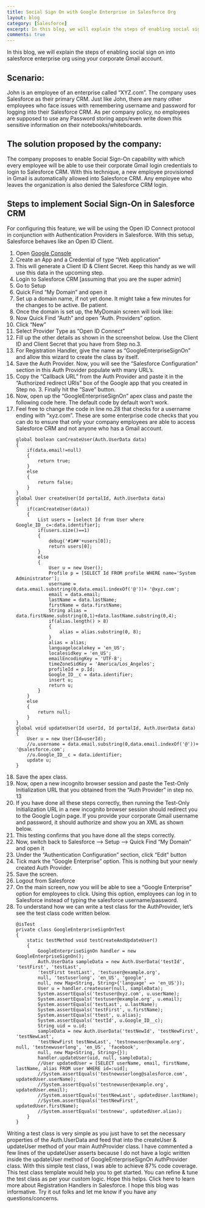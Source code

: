 ```yaml
---
title: Social Sign On with Google Enterprise in Salesforce Org
layout: blog
category: [Salesforce]
excerpt: In this blog, we will explain the steps of enabling social sign on into salesforce enterprise org using your corporate Gmail account. Scenario - John is an employee of an enterprise called “XYZ.com”. The company uses Salesforce as their primary CRM. Just like John, there are many other employees who face issues with remembering username and...
comments: true
---
```


In this blog, we will explain the steps of enabling social sign on into salesforce enterprise org using your corporate Gmail account.

## Scenario:

John is an employee of an enterprise called “XYZ.com”. The company uses Salesforce as their primary CRM. Just like John, there are many other employees who face issues with remembering username and password for logging into their Salesforce CRM. As per company policy, no employees are supposed to use any Password storing apps/even write down this sensitive information on their notebooks/whiteboards.

## The solution proposed by the company:

The company proposes to enable Social Sign-On capability with which every employee will be able to use their corporate Gmail login credentials to login to Salesforce CRM. With this technique, a new employee provisioned in Gmail is automatically allowed into Salesforce CRM. Any employee who leaves the organization is also denied the Salesforce CRM login.

## Steps to implement Social Sign-On in Salesforce CRM

For configuring this feature, we will be using the Open ID Connect protocol in conjunction with Authentication Providers in Salesforce. With this setup, Salesforce behaves like an Open ID Client.

1. Open [Google Console](https://console.developers.google.com)
2. Create an App and a Credential of type “Web application”
3. This will generate a Client ID & Client Secret. Keep this handy as we will use this data in the upcoming step.
4. Login to Salesforce CRM [assuming that you are the super admin]
5. Go to Setup
6. Quick Find “My Domain” and open it
7. Set up a domain name, if not yet done. It might take a few minutes for the changes to be active. Be patient.
8. Once the domain is set up, the MyDomain screen will look like:
9. Now Quick Find “Auth” and open “Auth. Providers” option.
10. Click “New”
11. Select Provider Type as “Open ID Connect”
12. Fill up the other details as shown in the screenshot below. Use the Client ID and Client Secret that you have from Step no.3.
13. For Registration Handler, give the name as “GoogleEnterpriseSignOn” and allow this wizard to create the class by itself.
14. Save the Auth Provider. Now, you will see the “Salesforce Configuration” section in this Auth Provider populate with many URL’s.
15. Copy the “Callback URL” from the Auth Provider and paste it in the “Authorized redirect URIs” box of the Google app that you created in Step no. 3. Finally hit the “Save” button.
16. Now, open up the “GoogleEnterpriseSignOn” apex class and paste the following code here. The default code by default won’t work.
17. Feel free to change the code in line no.28 that checks for a username ending with “xyz.com”. These are some enterprise code checks that you can do to ensure that only your company employees are able to access Salesforce CRM and not anyone who has a Gmail account.
    ```apex
    global boolean canCreateUser(Auth.UserData data)
    {
        if(data.email!=null)
        {
            return true;
        }
        else
        {
            return false;
        }
    }
    global User createUser(Id portalId, Auth.UserData data)
    {
        if(canCreateUser(data))
        {
            List users = [select Id from User where Google_ID__c=:data.identifier];
            if(users.size()==1)
            {
                debug('#1##'+users[0]);
                return users[0];
            }
            else
            {
                User u = new User();
                Profile p = [SELECT Id FROM profile WHERE name='System Administrator'];
                username = data.email.substring(0,data.email.indexOf('@'))+ '@xyz.com';
                email = data.email;
                lastName = data.lastName;
                firstName = data.firstName;
                String alias = data.firstName.substring(0,1)+data.lastName.substring(0,4);
                if(alias.length() > 8)
                {
                    alias = alias.substring(0, 8);
                }
                alias = alias;
                languagelocalekey = 'en_US';
                localesidkey = 'en_US';
                emailEncodingKey = 'UTF-8';
                timeZoneSidKey = 'America/Los_Angeles';
                profileId = p.Id;
                Google_ID__c = data.identifier;
                insert u;
                return u;
            }
        }
        else
        {
            return null;
        }
    }
    global void updateUser(Id userId, Id portalId, Auth.UserData data)
    {
        User u = new User(Id=userId);
        //u.username = data.email.substring(0,data.email.indexOf('@'))+ '@salesforce.com';
        //u.Google_ID__c = data.identifier;
        update u;
    }
    ```
18. Save the apex class.
19. Now, open a new incognito browser session and paste the Test-Only Initialization URL that you obtained from the “Auth Provider” in step no. 13
20. If you have done all these steps correctly, then running the Test-Only Initialization URL in a new incognito browser session should redirect you to the Google Login page. If you provide your corporate Gmail username and password, it should authorize and show you an XML as shown below.
21. This testing confirms that you have done all the steps correctly.
22. Now, switch back to Salesforce –> Setup –> Quick Find “My Domain” and open it
23. Under the “Authentication Configuration” section, click “Edit” button
24. Tick mark the “Google Enterprise” option. This is nothing but your newly created Auth Provider.
25. Save the screen.
26. Logout from Salesforce
27. On the main screen, now you will be able to see a “Google Enterprise” option for employees to click. Using this option, employees can log in to Salesforce instead of typing the salesforce username/password.
28. To understand how we can write a test class for the AuthProvider, let’s see the test class code written below.
    ```apex
    @isTest
    private class GoogleEnterpriseSignOnTest
    {
        static testMethod void testCreateAndUpdateUser()
        {
            GoogleEnterpriseSignOn handler = new GoogleEnterpriseSignOn();
            Auth.UserData sampleData = new Auth.UserData('testId', 'testFirst', 'testLast',
            'testFirst testLast', 'testuser@example.org',
            null, 'testuserlong', 'en_US', 'google',
            null, new Map<String, String>{'language' => 'en_US'});
            User u = handler.createuser(null, sampleData);
            System.assertEquals('testuser@xyz.com', u.userName);
            System.assertEquals('testuser@example.org', u.email);
            System.assertEquals('testLast', u.lastName);
            System.assertEquals('testFirst', u.firstName);
            System.assertEquals('ttest', u.alias);
            System.assertEquals('testId', u.Google_ID__c);
            String uid = u.id;
            sampleData = new Auth.UserData('testNewId', 'testNewFirst', 'testNewLast',
            'testNewFirst testNewLast', 'testnewuser@example.org', null, 'testnewuserlong', 'en_US', 'facebook',
            null, new Map<String, String>{});
            handler.updateUser(uid, null, sampleData);
            //User updatedUser = [SELECT userName, email, firstName, lastName, alias FROM user WHERE id=:uid];
            //System.assertEquals('testnewuserlong@salesforce.com', updatedUser.userName);
            //System.assertEquals('testnewuser@example.org', updatedUser.email);
            //System.assertEquals('testNewLast', updatedUser.lastName);
            //System.assertEquals('testNewFirst', updatedUser.firstName);
            //System.assertEquals('testnewu', updatedUser.alias);
        }
    }
    ```

Writing a test class is very simple as you just have to set the necessary properties of the Auth.UserData and feed that into the createUser & updateUser method of your main AuthProvider class. I have commented a few lines of the updateUser asserts because I do not have a logic written inside the updateUser method of GoogleEnterpriseSignOn AuthProvider class. With this simple test class, I was able to achieve 87% code coverage. This test class template would help you to get started. You can refine & tune the test class as per your custom logic. Hope this helps. Click here to learn more about Registration Handlers in Salesforce. I hope this blog was informative. Try it out folks and let me know if you have any questions/concerns.
